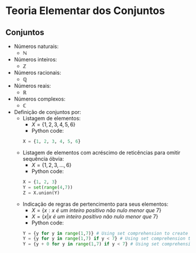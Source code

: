 # Teoria Elementar dos Conjuntos
## Conjuntos
- Números naturais: 
    - $\mathbb N$
- Números inteiros:
    - $\mathbb Z$
- Números racionais:
    - $\mathbb Q$
- Números reais:
    - $\mathbb R$
- Números complexos:
    - $\mathbb C$
- Definição de conjuntos por:
    - Listagem de elementos: 
        - $X = \{ 1, 2, 3, 4, 5, 6 \}$  
        - Python code:  
        ```python
        X = {1, 2, 3, 4, 5, 6}
        ```
    - Listagem de elementos com acréscimo de reticências para omitir sequência óbvia: 
        - $X = \{ 1, 2, 3, ..., 6 \}$  
        - Python code:  
        ```python
        X = {1, 2, 3}
        Y = set(range(4,7))
        Z = X.union(Y)
        ```
    - Indicação de regras de pertencimento para seus elementos:
        - $X = \{ x : x\ é\ um\ inteiro\ positivo\ não\ nulo\ menor\ que\ 7 \}$
        - $X = \{ x | x\ é\ um\ inteiro\ positivo\ não\ nulo\ menor\ que\ 7 \}$  
        - Python code:  
        ```python
        Y = {y for y in range(1,7)} # Using set comprehension to create a new set
        Y = {y for y in range(1,7) if y < 7} # Using set comprehension to create a new set
        Y = {y + 0 for y in range(1,7) if y < 7} # Using set comprehension to create a new set
        ```
